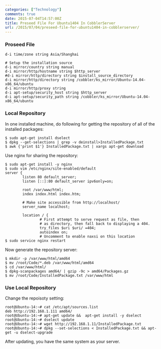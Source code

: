 ```yaml
---
categories: ["Technology"]
comments: true
date: 2015-07-04T14:57:00Z
title: Preseed File For Ubuntu1404 In CobblerServer
url: /2015/07/04/preseed-file-for-ubuntu1404-in-cobblerserver/
---
```


### Proseed File

```
d-i time/zone string Asia/Shanghai

# Setup the installation source
d-i mirror/country string manual
d-i mirror/http/hostname string $http_server
#d-i mirror/http/directory string $install_source_directory
d-i mirror/http/directory string /cobbler/ks_mirror/Ubuntu-14.04-x86_64/ubuntu
d-i mirror/http/proxy string
d-i apt-setup/security_host string $http_server
d-i apt-setup/security_path string /cobbler/ks_mirror/Ubuntu-14.04-x86_64/ubuntu
```

### Local Repository
In one installed machine, do following for getting the repository of all of the installed packages:    

```
$ sudo apt-get install dselect
$ dpkg --get-selections | grep -v deinstall>InstalledPackage.txt
$ awk {'print $1'} InstalledPackage.txt | xargs apt-get download
```

Use nginx for sharing the repository:    

```
$ sudo apt-get install -y nginx
$ sudo vim /etc/nginx/site-enabled/default
server {
        listen 80 default_server;
        listen [::]:80 default_server ipv6only=on;

        root /var/www/html;
        index index.html index.htm;

        # Make site accessible from http://localhost/
        server_name localhost;

        location / {
                # First attempt to serve request as file, then
                # as directory, then fall back to displaying a 404.
                try_files $uri $uri/ =404;
                autoindex on;
                # Uncomment to enable naxsi on this location
$ sudo service nginx restart
```
Now generate the repository server:    

```
$ mkdir -p /var/www/html/amd64
$ mv /root/Code/*.deb /var/www/html/amd64
$ cd /var/www/html/
$ dpkg-scanpackages amd64/ | gzip -9c > amd64/Packages.gz
$ mv /root/Code/InstalledPackage.txt /var/www/html
```

### Use Local Repository
Change the repoisoty setting:    

```
root@Ubuntu-14:~# cat /etc/apt/sources.list
deb http://192.168.1.111 amd64/
root@Ubuntu-14:~# apt-get update &&  apt-get install -y dselect
root@Ubuntu-14:~# dselect update
root@Ubuntu-14:~# wget http://192.168.1.11/InstalledPackage.txt
root@Ubuntu-14:~# dpkg --set-selections < InstalledPackage.txt && apt-get -u dselect-upgrade 
```

After updating, you have the same system as your server.   

